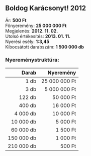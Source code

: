 ## Boldog Karácsonyt! 2012

Ár: **500 Ft**<br/>
Főnyeremény: **25 000 000 Ft**<br/>
Megjelenés: **2012. 11. 02.**<br/>
Utolsó értékesítés: **2013. 01. 11.**<br/>
Nyerési esély: **1:3,45**<br/>
Kibocsátott darabszám: **1 500 000 db**<br/>

### Nyereménystruktúra:
Darab|Nyeremény
---:|---:
1 db|25 000 000 Ft
3 db|5 000 000 Ft
122 db|50 000 Ft
400 db|16 000 Ft
4 000 db|10 000 Ft
10 000 db|5 000 Ft
60 000 db|1 500 Ft
150 000 db|1 000 Ft
210 000 db|500 Ft
